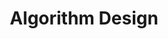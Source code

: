 ---
title: Algorithm Design
layout: collection
author_profile: true
permalink: /algorithm_design/
collection: algorithm_design
classes: wide
---